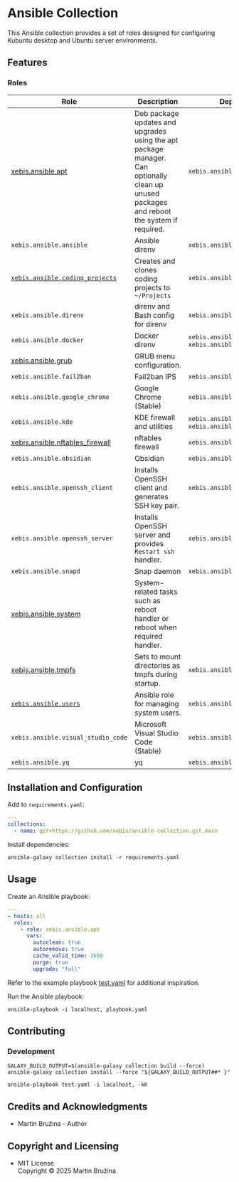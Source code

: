 # Ansible Collection

This Ansible collection provides a set of roles designed for configuring Kubuntu desktop and Ubuntu server environments.

## Features

### Roles

| Role                                                                 | Description                                                                                                                                | Dependencies                                           |
| -------------------------------------------------------------------- | ------------------------------------------------------------------------------------------------------------------------------------------ | ------------------------------------------------------ |
| [xebis.ansible.apt](roles/apt/README.md)                             | Deb package updates and upgrades using the apt package manager. Can optionally clean up unused packages and reboot the system if required. | `xebis.ansible.system`                                 |
| `xebis.ansible.ansible`                                              | Ansible direnv                                                                                                                             | `xebis.ansible.apt`                                    |
| [`xebis.ansible.coding_projects`](roles/coding_projects/README.md)   | Creates and clones coding projects to `~/Projects`                                                                                         | `xebis.ansible.apt`                                    |
| `xebis.ansible.direnv`                                               | direnv and Bash config for direnv                                                                                                          | `xebis.ansible.apt`                                    |
| `xebis.ansible.docker`                                               | Docker direnv                                                                                                                              | `xebis.ansible.apt`, `xebis.ansible.nftables_firewall` |
| [xebis.ansible.grub](roles/grub/README.md)                           | GRUB menu configuration.                                                                                                                   |                                                        |
| `xebis.ansible.fail2ban`                                             | Fail2ban IPS                                                                                                                               | `xebis.ansible.apt`                                    |
| `xebis.ansible.google_chrome`                                        | Google Chrome (Stable)                                                                                                                     | `xebis.ansible.apt`                                    |
| `xebis.ansible.kde`                                                  | KDE firewall and utilities                                                                                                                 | `xebis.ansible.apt`, `xebis.ansible.nftables_firewall` |
| [xebis.ansible.nftables_firewall](roles/nftables_firewall/README.md) | nftables firewall                                                                                                                          | `xebis.ansible.apt`                                    |
| `xebis.ansible.obsidian`                                             | Obsidian                                                                                                                                   | `xebis.ansible.snapd`                                  |
| `xebis.ansible.openssh_client`                                       | Installs OpenSSH client and generates SSH key pair.                                                                                        | `xebis.ansible.apt`                                    |
| `xebis.ansible.openssh_server`                                       | Installs OpenSSH server and provides `Restart ssh` handler.                                                                                | `xebis.ansible.apt`                                    |
| `xebis.ansible.snapd`                                                | Snap daemon                                                                                                                                | `xebis.ansible.apt`                                    |
| [xebis.ansible.system](roles/system/README.md)                       | System-related tasks such as reboot handler or reboot when required handler.                                                               |                                                        |
| [xebis.ansible.tmpfs](roles/tmpfs/README.md)                         | Sets to mount directories as tmpfs during startup.                                                                                         | `xebis.ansible.system`                                 |
| [`xebis.ansible.users`](roles/users/README.md)                       | Ansible role for managing system users.                                                                                                    | `xebis.ansible.openssh_server`                         |
| `xebis.ansible.visual_studio_code`                                   | Microsoft Visual Studio Code (Stable)                                                                                                      | `xebis.ansible.apt`                                    |
| `xebis.ansible.yq`                                                   | yq                                                                                                                                         | `xebis.ansible.apt`                                    |

## Installation and Configuration

Add to `requirements.yaml`:

```yaml
---
collections:
  - name: git+https://github.com/xebis/ansible-collection.git,main
```

Install dependencies:

```shell
ansible-galaxy collection install -r requirements.yaml
```

## Usage

Create an Ansible playbook:

```yaml
---
- hosts: all
  roles:
    - role: xebis.ansible.apt
      vars:
        autoclean: true
        autoremove: true
        cache_valid_time: 3600
        purge: true
        upgrade: "full"
```

Refer to the example playbook [test.yaml](test.yaml) for additional inspiration.

Run the Ansible playbook:

```shell
ansible-playbook -i localhost, playbook.yaml
```

## Contributing

### Development

```shell
GALAXY_BUILD_OUTPUT=$(ansible-galaxy collection build --force)
ansible-galaxy collection install --force "${GALAXY_BUILD_OUTPUT##* }"

ansible-playbook test.yaml -i localhost, -kK
```

## Credits and Acknowledgments

- Martin Bružina - Author

## Copyright and Licensing

- MIT License  
  Copyright © 2025 Martin Bružina
